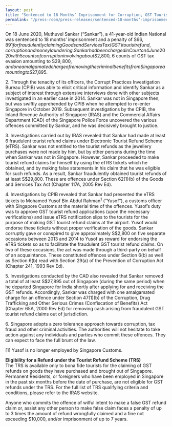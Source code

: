 ```yaml
---
layout: post
title: "Sentenced to 18 Months’ Imprisonment for Corruption, GST Tourist Refund Fraud and Money Laundering"
permalink: "/press-room/press-releases/sentenced-18-months’-imprisonment-corruption-gst-tourist-refund-fraud-and"
---
```

On 18 June 2020, Muthuvel Sankar (“Sankar”), a 41-year-old Indian National was sentenced to 18 months’ imprisonment and a penalty of S$66,891 for fraudulently claiming Goods and Services Tax (GST) tourist refund, corruption and money laundering. Sankar had been charged in Court on 4 June 2020 with 5 counts of corruption involving about S$2,800, 6 counts of GST tax evasion amounting to S$29,800, and one amalgamated charge of removing the criminal benefits from Singapore amounting to S$27,895. 

2\.       Through the tenacity of its officers, the Corrupt Practices Investigation Bureau (CPIB) was able to elicit critical information and identify Sankar as a subject of interest through extensive interviews done with other subjects investigated in an earlier case in 2014. Sankar was not in Singapore then, but was swiftly apprehended by CPIB when he attempted to re-enter Singapore in October 2019. Subsequent investigations by the CPIB, the Inland Revenue Authority of Singapore (IRAS) and the Commercial Affairs Department (CAD) of the Singapore Police Force uncovered the various offences committed by Sankar, and he was decisively brought to justice. 

3\.       Investigations carried out by IRAS revealed that Sankar had made at least 6 fraudulent tourist refund claims under Electronic Tourist Refund Scheme (eTRS).  Sankar was not entitled to the tourist refunds as the jewellery purchases were not made by him, but by other persons during the time when Sankar was not in Singapore. However, Sankar proceeded to make tourist refund claims for himself by using the eTRS tickets which he obtained, and by making false statements in his claim that he was eligible for such refunds. As a result, Sankar fraudulently obtained tourist refunds of at least S$29,800. These are offences under Section 62(1)(b) of the Goods and Services Tax Act (Chapter 117A, 2005 Rev Ed).

4\.       Investigations by CPIB revealed that Sankar had presented the eTRS tickets to Mohamed Yusof Bin Abdul Rahman<sup>1</sup>  (“Yusof”), a customs officer with Singapore Customs at the material time of the offences. Yusof’s duty was to approve GST tourist refund applications (upon the necessary verifications) and issue eTRS notification slips to the tourists for the purpose of making GST tourist refund claims at the airport. Yusof would endorse these tickets without proper verification of the goods. Sankar corruptly gave or conspired to give approximately S$2,800 on five separate occasions between 2013 and 2014 to Yusof as reward for endorsing the eTRS tickets so as to facilitate the fraudulent GST tourist refund claims. On two of these occasions, the act was made through a third-party on behalf of an acquaintance. These constituted offences under Section 6(b) as well as Section 6(b) read with Section 29(a) of the Prevention of Corruption Act (Chapter 241, 1993 Rev Ed). 

5\.       Investigations conducted by the CAD also revealed that Sankar removed a total of at least S$27,895 out of Singapore (during the same period) when he departed Singapore for India shortly after applying for and receiving the GST refunds. Accordingly, Sankar was charged with one amalgamated charge for an offence under Section 47(1)(b) of the Corruption, Drug Trafficking and Other Serious Crimes (Confiscation of Benefits) Act (Chapter 65A, 2000 Rev Ed) for removing cash arising from fraudulent GST tourist refund claims out of jurisdiction. 

6\.       Singapore adopts a zero tolerance approach towards corruption, tax fraud and other criminal activities. The authorities will not hesitate to take action against any individuals and parties who commit these offences. They can expect to face the full brunt of the law. 

 
[1] Yusof is no longer employed by Singapore Customs.

 
**Eligibility for a Refund under the Tourist Refund Scheme (TRS)**</br>
The TRS is available only to bona fide tourists for the claiming of GST refunds on goods they have purchased and brought out of Singapore. Permanent Residents, or foreigners who have been employed in Singapore in the past six months before the date of purchase, are not eligible for GST refunds under the TRS. For the full list of TRS qualifying criteria and conditions, please refer to the IRAS website.

Anyone who commits the offence of wilful intent to make a false GST refund claim or, assist any other person to make false claim faces a penalty of up to 3 times the amount of refund wrongfully claimed and a fine not exceeding $10,000, and/or imprisonment of up to 7 years.
